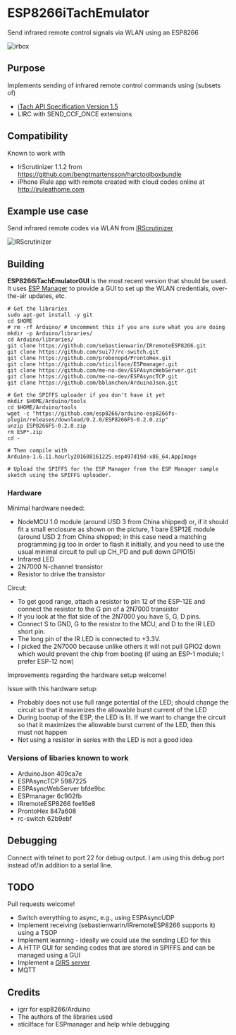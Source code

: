 # ESP8266iTachEmulator

Send infrared remote control signals via WLAN using an ESP8266

![irbox](https://cloud.githubusercontent.com/assets/2480569/17837757/ea087514-67bb-11e6-9638-3812f706d5da.JPG)

## Purpose

Implements sending of infrared remote control commands using (subsets of)
* [iTach API Specification Version 1.5](http://www.globalcache.com/files/docs/API-iTach.pdf)
* LIRC with SEND_CCF_ONCE extensions

## Compatibility

Known to work with
* IrScrutinizer 1.1.2 from https://github.com/bengtmartensson/harctoolboxbundle
* iPhone iRule app with remote created with cloud codes online at http://iruleathome.com

## Example use case

Send infrared remote codes via WLAN from [IRScrutinizer](https://github.com/bengtmartensson/harctoolboxbundle)

![IRScrutinizer](http://www.hifi-remote.com/wiki/images/7/77/Irscrutinizer_F9.png)

## Building

**ESP8266iTachEmulatorGUI** is the most recent version that should be used. It uses [ESP Manager](https://github.com/sticilface/ESPmanager) to provide a GUI to set up the WLAN credentials, over-the-air updates, etc.


```
# Get the libraries
sudo apt-get install -y git
cd $HOME
# rm -rf Arduino/ # Uncomment this if you are sure what you are doing
mkdir -p Arduino/libraries/
cd Arduino/libraries/
git clone https://github.com/sebastienwarin/IRremoteESP8266.git
git clone https://github.com/sui77/rc-switch.git
git clone https://github.com/probonopd/ProntoHex.git
git clone https://github.com/sticilface/ESPmanager.git
git clone https://github.com/me-no-dev/ESPAsyncWebServer.git
git clone https://github.com/me-no-dev/ESPAsyncTCP.git
git clone https://github.com/bblanchon/ArduinoJson.git

# Get the SPIFFS uploader if you don't have it yet
mkdir $HOME/Arduino/tools
cd $HOME/Arduino/tools
wget -c "https://github.com/esp8266/arduino-esp8266fs-plugin/releases/download/0.2.0/ESP8266FS-0.2.0.zip"
unzip ESP8266FS-0.2.0.zip
rm ESP*.zip
cd -

# Then compile with
Arduino-1.6.11.hourly201608161225.esp497d19d-x86_64.AppImage

# Upload the SPIFFS for the ESP Manager from the ESP Manager sample sketch using the SPIFFS uploader.
```

### Hardware

Minimal hardware needed:

* NodeMCU 1.0 module (around USD 3 from China shipped) or, if it should fit a small enclosure as shown on the picture, 1 bare ESP12E module (around USD 2 from China shipped; in this case need a matching programming jig too in order to flash it initially, and you need to use the usual minimal circuit to pull up CH_PD and pull down GPIO15)
* Infrared LED
* 2N7000 N-channel transistor
* Resistor to drive the transistor

Circut:

* To get good range, attach a resistor to pin 12 of the ESP-12E and connect the resistor to the G pin of a 2N7000 transistor
* If you look at the flat side of the 2N7000 you have S, G, D pins.
* Connect S to GND, G to the resistor to the MCU, and D to the IR LED short pin.
* The long pin of the IR LED is connected to +3.3V.
* I picked the 2N7000 because unlike others it will not pull GPIO2 down which would prevent the chip from booting (if using an ESP-1 module; I prefer ESP-12 now)

Improvements regarding the hardware setup welcome! 

Issue with this hardware setup: 
* Probably does not use full range potential of the LED; should change the circuit so that it maximizes the allowable burst current of the LED
* During bootup of the ESP, the LED is lit. If we want to change the circuit so that it maximizes the allowable burst current of the LED, then this must not happen
* Not using a resistor in series with the LED is not a good idea

### Versions of libaries known to work

* ArduinoJson 409ca7e
* ESPAsyncTCP 5987225
* ESPAsyncWebServer bfde9bc
* ESPmanager 6c902fb
* IRremoteESP8266 fee16e8
* ProntoHex 847a608
* rc-switch 62b9ebf

## Debugging

Connect with telnet to port 22 for debug output. I am using this debug port instead of/in addition to a serial line.

## TODO

Pull requests welcome!

* Switch everything to async, e.g., using ESPAsyncUDP
* Implement receiving (sebastienwarin/IRremoteESP8266 supports it) using a TSOP
* Implement learning - ideally we could use the sending LED for this 
* A HTTP GUI for sending codes that are stored in SPIFFS and can be managed using a GUI
* Implement a [GIRS server](https://github.com/bengtmartensson/AGirs/tree/master/src/GirsLite)
* MQTT

## Credits

* igrr for esp8266/Arduino
* The authors of the libraries used
* sticilface for ESPmanager and help while debugging
